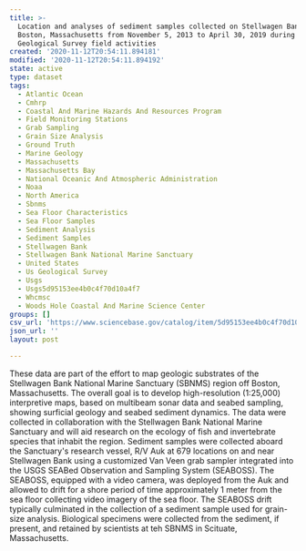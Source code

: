 ```yaml
---
title: >-
  Location and analyses of sediment samples collected on Stellwagen Bank off
  Boston, Massachusetts from November 5, 2013 to April 30, 2019 during U.S.
  Geological Survey field activities
created: '2020-11-12T20:54:11.894181'
modified: '2020-11-12T20:54:11.894192'
state: active
type: dataset
tags:
  - Atlantic Ocean
  - Cmhrp
  - Coastal And Marine Hazards And Resources Program
  - Field Monitoring Stations
  - Grab Sampling
  - Grain Size Analysis
  - Ground Truth
  - Marine Geology
  - Massachusetts
  - Massachusetts Bay
  - National Oceanic And Atmospheric Administration
  - Noaa
  - North America
  - Sbnms
  - Sea Floor Characteristics
  - Sea Floor Samples
  - Sediment Analysis
  - Sediment Samples
  - Stellwagen Bank
  - Stellwagen Bank National Marine Sanctuary
  - United States
  - Us Geological Survey
  - Usgs
  - Usgs5d95153ee4b0c4f70d10a4f7
  - Whcmsc
  - Woods Hole Coastal And Marine Science Center
groups: []
csv_url: 'https://www.sciencebase.gov/catalog/item/5d95153ee4b0c4f70d10a4f7'
json_url: ''
layout: post

---
```

These data are part of the effort to map geologic substrates of the Stellwagen Bank National Marine Sanctuary (SBNMS) region off Boston, Massachusetts. The overall goal is to develop high-resolution (1:25,000) interpretive maps, based on multibeam sonar data and seabed sampling, showing surficial geology and seabed sediment dynamics. The data were collected in collaboration with the Stellwagen Bank National Marine Sanctuary and will aid research on the ecology of fish and invertebrate species that inhabit the region. Sediment samples were collected aboard the Sanctuary's research vessel, R/V Auk at 679 locations on and near Stellwagen Bank using a customized Van Veen grab sampler integrated into the USGS SEABed Observation and Sampling System (SEABOSS). The SEABOSS, equipped with a video camera, was deployed from the Auk and allowed to drift for a shore period of time approximately 1 meter from the sea floor collecting video imagery of the sea floor. The SEABOSS drift typically culminated in the collection of a sediment sample used for grain-size analysis. Biological specimens were collected from the sediment, if present, and retained by scientists at teh SBNMS in Scituate, Massachusetts.

